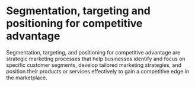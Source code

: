 # Segmentation, targeting and positioning for competitive advantage
Segmentation, targeting, and positioning for competitive advantage are strategic marketing processes that help businesses identify and focus on specific customer segments, develop tailored marketing strategies, and position their products or services effectively to gain a competitive edge in the marketplace.
